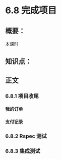 # 6.8 完成项目

## 概要：

本课时

## 知识点：


## 正文

### 6.8.1 项目收尾

#### 我的订单

#### 支付记录

### 6.8.2 Rspec 测试

### 6.8.3 集成测试